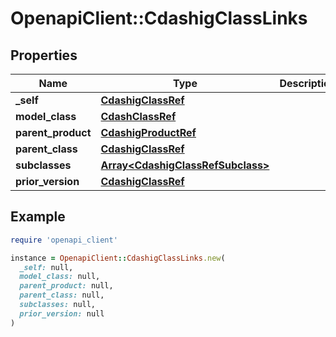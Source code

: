 # OpenapiClient::CdashigClassLinks

## Properties

| Name | Type | Description | Notes |
| ---- | ---- | ----------- | ----- |
| **_self** | [**CdashigClassRef**](CdashigClassRef.md) |  | [optional] |
| **model_class** | [**CdashClassRef**](CdashClassRef.md) |  | [optional] |
| **parent_product** | [**CdashigProductRef**](CdashigProductRef.md) |  | [optional] |
| **parent_class** | [**CdashigClassRef**](CdashigClassRef.md) |  | [optional] |
| **subclasses** | [**Array&lt;CdashigClassRefSubclass&gt;**](CdashigClassRefSubclass.md) |  | [optional] |
| **prior_version** | [**CdashigClassRef**](CdashigClassRef.md) |  | [optional] |

## Example

```ruby
require 'openapi_client'

instance = OpenapiClient::CdashigClassLinks.new(
  _self: null,
  model_class: null,
  parent_product: null,
  parent_class: null,
  subclasses: null,
  prior_version: null
)
```

